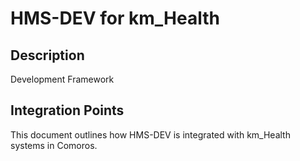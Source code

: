 # HMS-DEV for km_Health

## Description

Development Framework

## Integration Points

This document outlines how HMS-DEV is integrated with km_Health systems in Comoros.
